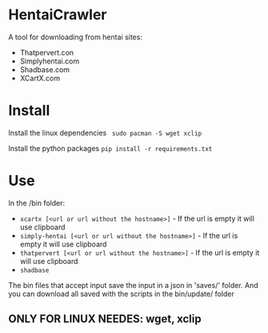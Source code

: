 # HentaiCrawler
A tool for downloading from hentai sites:
- Thatpervert.con
- Simplyhentai.com
- Shadbase.com
- XCartX.com

# Install
Install the linux dependencies
`` sudo pacman -S wget xclip``

Install the python packages
`` pip install -r requirements.txt ``


# Use
In the /bin folder:
- ``xcartx [<url or url without the hostname>]``            - If the url is empty it will use clipboard
- ``simply-hentai [<url or url without the hostname>]``     - If the url is empty it will use clipboard
- ``thatpervert [<url or url without the hostname>]``       - If the url is empty it will use clipboard
- ``shadbase``

The bin files that accept input save the input in a json in 'saves/' folder.
And you can download all saved with the scripts in the bin/update/ folder


## ONLY FOR LINUX NEEDES: wget, xclip
